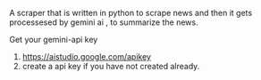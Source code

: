 A scraper that is written in python to scrape news and then it gets processesed by gemini ai , to summarize the news.

Get your gemini-api key
1. https://aistudio.google.com/apikey
2. create a api key if you have not created already.
